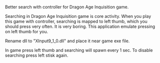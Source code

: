 Better search with controller for Dragon Age Inquisition game.

Searching in Dragon Age Inquisition game is core activity. When you play this game with controller, searching is mapped to left thumb, which you should press very often. It is very boring. This application emulate pressing on left thumb for you.

Rename dll to "XInput9_1_0.dll" and place it near game exe file.

In game press left thumb and searching will spawn every 1 sec. To disable searching press left stisk again.
